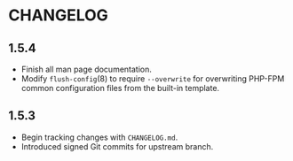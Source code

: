 # CHANGELOG

## 1.5.4

- Finish all man page documentation.
- Modify `flush-config`(8) to require `--overwrite` for overwriting PHP-FPM
  common configuration files from the built-in template.

## 1.5.3

- Begin tracking changes with `CHANGELOG.md`.
- Introduced signed Git commits for upstream branch.
